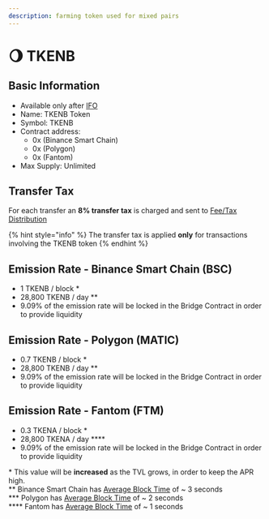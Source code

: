 ```yaml
---
description: farming token used for mixed pairs
---
```


# 🌖 TKENB

## Basic Information <a id="basic-information"></a>

* Available only after [IFO](../features/tkenb-ifo.md)
* Name: TKENB Token
* Symbol: TKENB
* Contract address: 
  * 0x \(Binance Smart Chain\)
  * 0x \(Polygon\)
  * 0x \(Fantom\)
* Max Supply: Unlimited

## Transfer Tax <a id="transfer-tax"></a>

For each transfer an **8% transfer tax** is charged and sent to [Fee/Tax Distribution](../features/deposit-fee-redistribution.md)

{% hint style="info" %}
The transfer tax is applied **only** for transactions involving the TKENB token
{% endhint %}

## Emission Rate - Binance Smart Chain \(BSC\) <a id="emission-rate"></a>

* 1 TKENB / block \* 
* 28,800 TKENB / day \*\*
* 9.09% of the emission rate will be locked in the Bridge Contract in order to provide liquidity

## Emission Rate - Polygon \(MATIC\)

* 0.7 TKENB / block \*
* 28,800 TKENB / day \*\*
* 9.09% of the emission rate will be locked in the Bridge Contract in order to provide liquidity

## Emission Rate - Fantom \(FTM\)

* 0.3 TKENA / block \*
* 28,800 TKENA / day \*\*\*\*
* 9.09% of the emission rate will be locked in the Bridge Contract in order to provide liquidity

\* This value will be **increased** as the TVL grows, in order to keep the APR high.  
\*\* Binance Smart Chain has [Average Block Time](https://bscscan.com/chart/blocktime) of ~ 3 seconds  
\*\*\* Polygon has [Average Block Time](https://polygonscan.com/chart/blocktime) of ~ 2 seconds  
\*\*\*\* Fantom has [Average Block Time](https://ftmscan.com/chart/blocktime) of ~ 1 seconds

